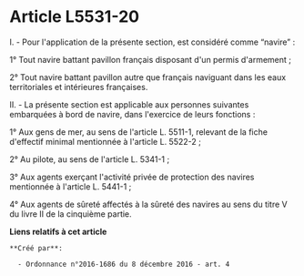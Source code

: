 # Article L5531-20

I. - Pour l'application de la présente section, est considéré comme “navire” :

1° Tout navire battant pavillon français disposant d'un permis d'armement ;

2° Tout navire battant pavillon autre que français naviguant dans les eaux territoriales et intérieures françaises.

II. - La présente section est applicable aux personnes suivantes embarquées à bord de navire, dans l'exercice de leurs
fonctions :

1° Aux gens de mer, au sens de l'article L. 5511-1, relevant de la fiche d'effectif minimal mentionnée à l'article L.
5522-2 ;

2° Au pilote, au sens de l'article L. 5341-1 ;

3° Aux agents exerçant l'activité privée de protection des navires mentionnée à l'article L. 5441-1 ;

4° Aux agents de sûreté affectés à la sûreté des navires au sens du titre V du livre II de la cinquième partie.

**Liens relatifs à cet article**

	**Créé par**:

	  - Ordonnance n°2016-1686 du 8 décembre 2016 - art. 4
